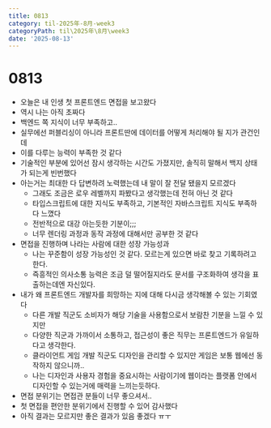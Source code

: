 ```yaml
---
title: 0813
category: til-2025年-8月-week3
categoryPath: til\2025年\8月\week3
date: '2025-08-13'
---
```

# 0813  
- 오늘은 내 인생 첫 프론트엔드 면접을 보고왔다  
- 역시 나는 아직 초짜다  
- 백엔드 쪽 지식이 너무 부족하고..   
- 실무에선 퍼블리싱이 아니라 프론트딴에 데이터를 어떻게 처리해야 될 지가 관건인데   
- 이를 다루는 능력이 부족한 것 같다  
- 기술적인 부분에 있어선 잠시 생각하는 시간도 가졌지만, 솔직히 말해서 백지 상태가 되는게 빈번했다  
- 아는거는 최대한 다 답변하려 노력했는데 내 말이 잘 전달 됐을지 모르겠다  
	- 그래도 조금은 로우 레벨까지 파봤다고 생각했는데 전혀 아닌 것 같다  
	- 타입스크립트에 대한 지식도 부족하고, 기본적인 자바스크립트 지식도 부족하다 느꼈다  
	- 전반적으로 대강 아는듯한 기분이;;;  
	- 너무 렌더링 과정과 동작 과정에 대해서만 공부한 것 같다  
- 면접을 진행하며 나라는 사람에 대한 성장 가능성과  
	- 나는 꾸준함이 성장 가능성인 것 같다. 모르는게 있으면 바로 찾고 기록하려고 한다.  
	- 즉흥적인 의사소통 능력은 조금 덜 떨어질지라도 문서를 구조화하여 생각을 표출하는데엔 자신있다.  
- 내가 왜 프론트엔드 개발자를 희망하는 지에 대해 다시금 생각해볼 수 있는 기회였다  
	- 다른 개발 직군도 소비자가 해당 기술을 사용함으로서 보람찬 기분을 느낄 수 있지만  
	- 다양한 직군과 가까이서 소통하고, 접근성이 좋은 직무는 프론트엔드가 유일하다고 생각한다.  
	- 클라이언트 게임 개발 직군도 디자인을 관리할 수 있지만 게임은 보통 웹에선 동작하지 않으니까..  
	- 나는 디자인과 사용자 경험을 중요시하는 사람이기에 웹이라는 플랫폼 안에서 디자인할 수 있는거에 매력을 느끼는듯하다.  
- 면접 분위기는 면접관 분들이 너무 좋으셔서..  
- 첫 면접을 편안한 분위기에서 진행할 수 있어 감사했다  
- 아직 결과는 모르지만 좋은 결과가 있음 좋겠다 ㅠㅜ


